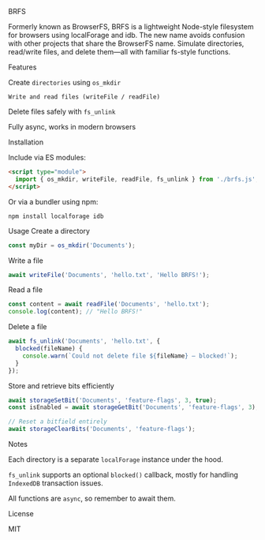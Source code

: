 BRFS

Formerly known as BrowserFS, BRFS is a lightweight Node-style filesystem for browsers using localForage and idb. The new name avoids confusion with other projects that share the BrowserFS name.
Simulate directories, read/write files, and delete them—all with familiar fs-style functions.

Features

Create `directories` using `os_mkdir`

`Write and read files (writeFile / readFile)`

Delete files safely with `fs_unlink`

Fully async, works in modern browsers

Installation

Include via ES modules:
```html
<script type="module">
  import { os_mkdir, writeFile, readFile, fs_unlink } from './brfs.js';
</script>
```

Or via a bundler using npm:
```
npm install localforage idb
```
Usage
Create a directory
```js
const myDir = os_mkdir('Documents');
```
Write a file
```js
await writeFile('Documents', 'hello.txt', 'Hello BRFS!');
```
Read a file
```js
const content = await readFile('Documents', 'hello.txt');
console.log(content); // "Hello BRFS!"
```
Delete a file
```js
await fs_unlink('Documents', 'hello.txt', {
  blocked(fileName) {
    console.warn(`Could not delete file ${fileName} – blocked!`);
  }
});
```

Store and retrieve bits efficiently
```js
await storageSetBit('Documents', 'feature-flags', 3, true);
const isEnabled = await storageGetBit('Documents', 'feature-flags', 3);

// Reset a bitfield entirely
await storageClearBits('Documents', 'feature-flags');
```
Notes

Each directory is a separate `localForage` instance under the hood.

`fs_unlink` supports an optional `blocked()` callback, mostly for handling `IndexedDB` transaction issues.

All functions are `async`, so remember to await them.

License

MIT
